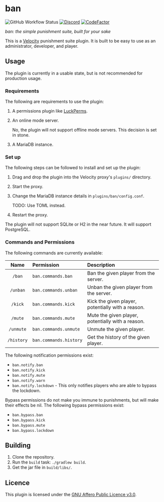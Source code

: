 # ban

![GitHub Workflow Status](https://img.shields.io/github/workflow/status/Proximyst/ban/build?style=flat-square)
[![Discord](https://img.shields.io/discord/733744919650238494?logo=discord&style=flat-square)](https://discord.gg/3kaGYqv)
[![CodeFactor](https://www.codefactor.io/repository/github/proximyst/ban/badge)](https://www.codefactor.io/repository/github/proximyst/ban)

*ban: the simple punishment suite, built for your sake*

This is a [Velocity](https://velocitypowered.com) punishment suite plugin. It is
built to be easy to use as an administrator, developer, and player.

## Usage

The plugin is currently in a usable state, but is not recommended for production
usage.

### Requirements

The following are requirements to use the plugin:

1. A permissions plugin like [LuckPerms](https://luckperms.net/).
1. An online mode server.

   No, the plugin will not support offline mode servers.
   This decision is set in stone.
1. A MariaDB instance.

### Set up

The following steps can be followed to install and set up the plugin:

1. Drag and drop the plugin into the Velocity proxy's `plugins/` directory.
1. Start the proxy.
1. Change the MariaDB instance details in `plugins/ban/config.conf`.

   TODO: Use TOML instead.
1. Restart the proxy.

The plugin will not support SQLite or H2 in the near future. It will support
PostgreSQL.

### Commands and Permissions

The following commands are currently available:

|Name    |Permission   |Description
|:------:|:------------|:----------
| `/ban` | `ban.commands.ban` | Ban the given player from the server.
| `/unban` | `ban.commands.unban` | Unban the given player from the server.
| `/kick` | `ban.commands.kick` | Kick the given player, potentially with a reason.
| `/mute` | `ban.commands.mute` | Mute the given player, potentially with a reason.
| `/unmute` | `ban.commands.unmute` | Unmute the given player.
| `/history` | `ban.commands.history` | Get the history of the given player.

The following notification permissions exist:

* `ban.notify.ban`
* `ban.notify.kick`
* `ban.notify.mute`
* `ban.notify.warn`
* `ban.notify.lockdown` - This only notifies players who are able to bypass the
                          lockdown.

Bypass permissions do not make you immune to punishments, but will make their
effects be nil. The following bypass permissions exist:

* `ban.bypass.ban`
* `ban.bypass.kick`
* `ban.bypass.mute`
* `ban.bypass.lockdown`

## Building

1. Clone the repository.
1. Run the `build` task: `./gradlew build`.
1. Get the jar file in `build/libs/`.

## Licence

This plugin is licensed under the
[GNU Affero Public Licence v3.0](./LICENCE).